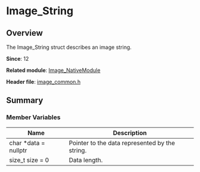 # Image_String
<!--Kit: Image Kit-->
<!--Subsystem: Multimedia-->
<!--Owner: @aulight02-->
<!--SE: @liyang_bryan-->
<!--TSE: @xchaosioda-->

## Overview

The Image_String struct describes an image string.

**Since**: 12

**Related module**: [Image_NativeModule](capi-image-nativemodule.md)

**Header file**: [image_common.h](capi-image-common-h.md)

## Summary

### Member Variables

| Name| Description|
| -- | -- |
| char *data = nullptr | Pointer to the data represented by the string.|
| size_t size = 0 | Data length.|
